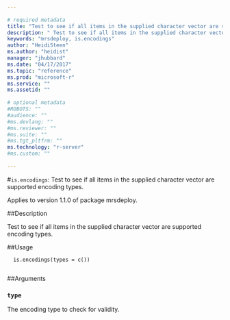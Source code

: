 ```yaml
--- 
 
# required metadata 
title: "Test to see if all items in the supplied character vector are supported encoding types." 
description: " Test to see if all items in the supplied character vector are supported encoding types. " 
keywords: "mrsdeploy, is.encodings" 
author: "HeidiSteen"
ms.author: "heidist" 
manager: "jhubbard" 
ms.date: "04/17/2017" 
ms.topic: "reference" 
ms.prod: "microsoft-r" 
ms.service: "" 
ms.assetid: "" 
 
# optional metadata 
#ROBOTS: "" 
#audience: "" 
#ms.devlang: "" 
#ms.reviewer: "" 
#ms.suite: "" 
#ms.tgt_pltfrm: "" 
ms.technology: "r-server" 
#ms.custom: "" 
 
--- 
```

 
 
 
 
 #`is.encodings`: Test to see if all items in the supplied character vector are supported encoding types.

 Applies to version 1.1.0 of package mrsdeploy.
 
 ##Description
 
Test to see if all items in the supplied character vector are supported
encoding types.
 
 
 ##Usage

```   
  is.encodings(types = c())
 
```
 
 ##Arguments

   
  
 ### `type`
 The encoding type to check for validity. 
  
 
 
 
